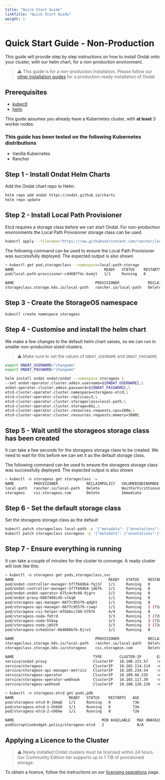 ```yaml
---
title: "Quick Start Guide"
linkTitle: "Quick Start Guide"
weight: 1
---
```


# Quick Start Guide - Non-Production

This guide will provide step by step instructions on how to install Ondat onto your cluster, with our helm chart, for a non-production environment. 

> ⚠️ This guide is for a non-production installation. Please follow our [other installation guides](https://docs.ondat.io/docs/install/) for a production-ready installation of Ondat 

## Prerequisites

* [kubectl](https://kubernetes.io/docs/tasks/tools/#kubectl)
* [helm](https://helm.sh/docs/intro/install/)


This guide assumes you already have a Kubernetes cluster, with **at least** 3 worker nodes. 

### This guide has been tested on the following Kubernetes distributions
 - Vanilla Kubernetes
 - Rancher


## Step 1 - Install Ondat Helm Charts

Add the Ondat chart repo to Helm:

```bash
helm repo add ondat https://ondat.github.io/charts
helm repo update
```

## Step 2 - Install Local Path Provisioner

Etcd requires a storage class before we can start Ondat. For non-production environments the Local Path Provisioner storage class can be used.


```bash
kubectl apply --filename="https://raw.githubusercontent.com/rancher/local-path-provisioner/v0.0.21/deploy/local-path-storage.yaml"
```

The following command can be used to ensure the Local Path Provisioner was successfully deployed. The expected output is also shown

```bash
> kubectl get pod,storageclass --namespace=local-path-storage
NAME                                         READY   STATUS    RESTARTS   AGE
pod/local-path-provisioner-c4d687f4c-bxmjt   1/1     Running   0          3h10m

NAME                                     PROVISIONER             RECLAIMPOLICY   VOLUMEBINDINGMODE      ALLOWVOLUMEEXPANSION   AGE
storageclass.storage.k8s.io/local-path   rancher.io/local-path   Delete          WaitForFirstConsumer   false                  3h10m
```

## Step 3 - Create the StorageOS namespace

```bash
kubectl create namespace storageos
```

## Step 4 - Customise and install the helm chart
We make a few changes to the default helm chart values, so we can run in smaller non-production sized clusters.

> ⚠️ Make sure to set the values of `ONDAT_USERNAME` and `ONDAT_PASSWORD`

```bash
export ONDAT_USERNAME="changeme"
export ONDAT_PASSWORD="changeme"

helm install ondat ondat/ondat --namespace storageos \
--set ondat-operator.cluster.admin.username=${ONDAT_USERNAME},\
ondat-operator.cluster.admin.password=${ONDAT_PASSWORD},\
etcd-cluster-operator.cluster.namespace=storageos-etcd,\
etcd-cluster-operator.cluster.replicas=3,\
etcd-cluster-operator.cluster.storageclass=local-path,\
etcd-cluster-operator.cluster.storage=6Gi,\
etcd-cluster-operator.cluster.resources.requests.cpu=100m,\
etcd-cluster-operator.cluster.resources.requests.memory=300Mi
```

## Step 5 - Wait until the storageos storage class has been created

It can take a few seconds for the storageos storage class to be created. We need to wait for this before we can set it as the default storage class.

The following command can be used to ensure the storageos storage class was successfully deployed. The expected output is also shown

```bash 
> kubectl -n storageos get storageclass -w
NAME         PROVISIONER             RECLAIMPOLICY   VOLUMEBINDINGMODE      ALLOWVOLUMEEXPANSION   AGE
local-path   rancher.io/local-path   Delete          WaitForFirstConsumer   false                  3h4m
storageos    csi.storageos.com       Delete          Immediate              true                   75m
```

## Step 6 - Set the default storage class

Set the storageos storage class as the default

```bash
kubectl patch storageclass local-path -p '{"metadata": {"annotations":{"storageclass.kubernetes.io/is-default-class":"false"}}}'
kubectl patch storageclass storageos -p '{"metadata": {"annotations":{"storageclass.kubernetes.io/is-default-class":"true"}}}'
```


## Step 7 - Ensure everything is running

It can take a couple of minutes for the cluster to converge. A ready cluster will look like this:
```bash
> kubectl -n storageos get pods,storageclass,svc                    
NAME                                           READY   STATUS    RESTARTS      AGE
pod/ondat-controller-manager-5f7f669b4-fqj57   1/1     Running   0             73m
pod/ondat-controller-manager-5f7f669b4-jmbfk   1/1     Running   0             73m
pod/ondat-ondat-operator-675c4c9c88-9jgrv      2/2     Running   0             73m
pod/ondat-proxy-6887466cd5-vlkq6               1/1     Running   0             73m
pod/storageos-api-manager-6677c95579-qdght     1/1     Running   0             71m
pod/storageos-api-manager-6677c95579-rzwqr     1/1     Running   1 (71m ago)   71m
pod/storageos-csi-helper-6fbb8cc7d9-h767k      4/4     Running   0             71m
pod/storageos-node-fmtrd                       3/3     Running   3 (72m ago)   72m
pod/storageos-node-h54xp                       3/3     Running   3 (72m ago)   72m
pod/storageos-node-jm5th                       3/3     Running   3 (72m ago)   72m
pod/storageos-scheduler-664886b7b-8jrv2        1/1     Running   0             72m

NAME                                     PROVISIONER             RECLAIMPOLICY   VOLUMEBINDINGMODE      ALLOWVOLUMEEXPANSION   AGE
storageclass.storage.k8s.io/local-path   rancher.io/local-path   Delete          WaitForFirstConsumer   false                  3h1m
storageclass.storage.k8s.io/storageos    csi.storageos.com       Delete          Immediate              true                   72m

NAME                                    TYPE        CLUSTER-IP       EXTERNAL-IP   PORT(S)    AGE
service/ondat-proxy                     ClusterIP   10.100.222.57    <none>        80/TCP     73m
service/storageos                       ClusterIP   10.102.114.114   <none>        5705/TCP   72m
service/storageos-api-manager-metrics   ClusterIP   10.105.234.54    <none>        8080/TCP   71m
service/storageos-operator              ClusterIP   10.109.66.235    <none>        8443/TCP   73m
service/storageos-operator-webhook      ClusterIP   10.103.117.39    <none>        443/TCP    73m
service/storageos-webhook               ClusterIP   10.108.126.126   <none>        443/TCP    71m

```

```bash
> kubectl -n storageos-etcd get pods,pdb
NAME                         READY   STATUS    RESTARTS   AGE
pod/storageos-etcd-0-jbmq6   1/1     Running   0          73m
pod/storageos-etcd-1-nhbk6   1/1     Running   0          72m
pod/storageos-etcd-2-n9b9w   1/1     Running   0          72m

NAME                                        MIN AVAILABLE   MAX UNAVAILABLE   ALLOWED DISRUPTIONS   AGE
poddisruptionbudget.policy/storageos-etcd   2               N/A               1                     73m
```

## Applying a Licence to the Cluster

> ⚠️ Newly installed Ondat clusters must be licensed within 24 hours. Our Community Edition tier supports up to 1 TiB of provisioned storage.

To obtain a licence, follow the instructions on our [licensing operations](/docs/operations/licensing) page.
